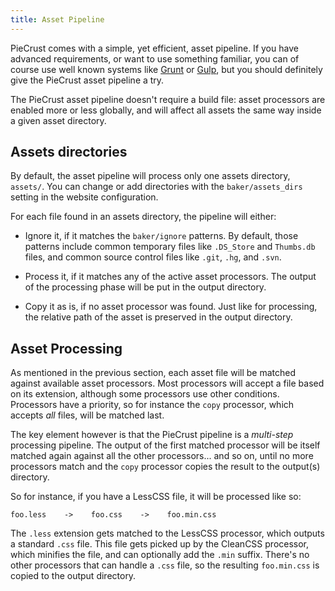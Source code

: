 ```yaml
---
title: Asset Pipeline
---
```


PieCrust comes with a simple, yet efficient, asset pipeline. If you have
advanced requirements, or want to use something familiar, you can of course use
well known systems like [Grunt][] or [Gulp][], but you should definitely give
the PieCrust asset pipeline a try.

The PieCrust asset pipeline doesn't require a build file: asset processors are
enabled more or less globally, and will affect all assets the same way inside a
given asset directory.


## Assets directories

By default, the asset pipeline will process only one assets directory, `assets/`.
You can change or add directories with the `baker/assets_dirs` setting in the
website configuration.

For each file found in an assets directory, the pipeline will either:

* Ignore it, if it matches the `baker/ignore` patterns. By default, those
  patterns include common temporary files like `.DS_Store` and `Thumbs.db`
  files, and common source control files like `.git`, `.hg`, and `.svn`.

* Process it, if it matches any of the active asset processors. The output of
  the processing phase will be put in the output directory.

* Copy it as is, if no asset processor was found. Just like for processing, the
  relative path of the asset is preserved in the output directory.


## Asset Processing

As mentioned in the previous section, each asset file will be matched against
available asset processors. Most processors will accept a file based on its
extension, although some processors use other conditions. Processors have a
priority, so for instance the `copy` processor, which accepts _all_ files, will
be matched last.

The key element however is that the PieCrust pipeline is a _multi-step_
processing pipeline. The output of the first matched processor will be itself
matched again against all the other processors... and so on, until no more
processors match and the `copy` processor copies the result to the output(s)
directory.

So for instance, if you have a LessCSS file, it will be processed like so:

    foo.less    ->    foo.css    ->    foo.min.css

The `.less` extension gets matched to the LessCSS processor, which outputs a
standard `.css` file. This file gets picked up by the CleanCSS processor, which
minifies the file, and can optionally add the `.min` suffix. There's no other
processors that can handle a `.css` file, so the resulting `foo.min.css` is
copied to the output directory.




[Grunt]: http://gruntjs.com/
[Gulp]: http://gulpjs.com/
[procref]: {{docurl('reference/asset-processors')}}

